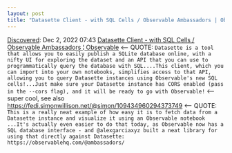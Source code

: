 ```yaml
---
layout: post
title: "Datasette Client - with SQL Cells / Observable Ambassadors | Observable"
---
```

[Discovered](http://rolandtanglao.com/2020/07/29/p1-blogthis-checkvist-list-links-to-blog/): Dec 2, 2022 07:43  [Datasette Client - with SQL Cells / Observable Ambassadors ¦ Observable](https://observablehq.com/@ambassadors/datasette-client) <-- QUOTE: `Datasette is a tool that allows you to easily publish a SQLite database online, with a nifty UI for exploring the dataset and an API that you can use to programmatically query the database with SQL....This client, which you can import into your own notebooks, simplifies access to that API, allowing you to query Datasette instances using Observable's new SQL cells!...Just make sure your Datasette instance has CORS enabled (pass in the --cors flag), and it will be ready to go with Observable!` <-- super cool, see also https://fedi.simonwillison.net/@simon/109434960294373749 <-- QUOTE: `This is a really neat example of how easy it is to fetch data from a Datasette instance and visualize it using an Observable notebook
...It's actually even easier to do that today, as Observable now has a SQL database interface - and @alexgarciaxyz built a neat library for using that directly against Datasette: https://observablehq.com/@ambassadors/`
